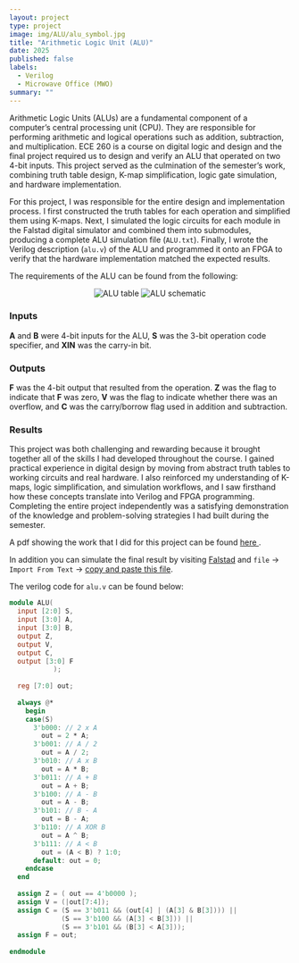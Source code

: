 ```yaml
---
layout: project
type: project
image: img/ALU/alu_symbol.jpg
title: "Arithmetic Logic Unit (ALU)"
date: 2025
published: false
labels:
  - Verilog
  - Microwave Office (MWO)
summary: ""
---
```


Arithmetic Logic Units (ALUs) are a fundamental component of a computer’s central processing unit (CPU). They are responsible for performing arithmetic and logical operations such as addition, subtraction, and multiplication. ECE 260 is a course on digital logic and design and the final project required us to design and verify an ALU that operated on two 4-bit inputs. This project served as the culmination of the semester’s work, combining truth table design, K-map simplification, logic gate simulation, and hardware implementation.

For this project, I was responsible for the entire design and implementation process. I first constructed the truth tables for each operation and simplified them using K-maps. Next, I simulated the logic circuits for each module in the Falstad digital simulator and combined them into submodules, producing a complete ALU simulation file (`ALU.txt`). Finally, I wrote the Verilog description (`alu.v`) of the ALU and programmed it onto an FPGA to verify that the hardware implementation matched the expected results.

The requirements of the ALU can be found from the following:
<div style="text-align:center;">
  <img src="{{ '/img/ALU/Table.png' | relative_url }}" alt="ALU table" class="d-block mx-auto">
  <img src="{{ '/img/ALU/Schematic.png' | relative_url }}" alt="ALU schematic" class="d-block mx-auto">
</div>

### Inputs
**A** and **B** were 4-bit inputs for the ALU, **S** was the 3-bit operation code specifier, and **XIN** was the carry-in bit.

### Outputs
**F** was the 4-bit output that resulted from the operation. **Z** was the flag to indicate that **F** was zero, **V** was the flag to indicate whether there was an overflow, and **C** was the carry/borrow flag used in addition and subtraction.

### Results
This project was both challenging and rewarding because it brought together all of the skills I had developed throughout the course. I gained practical experience in digital design by moving from abstract truth tables to working circuits and real hardware. I also reinforced my understanding of K-maps, logic simplification, and simulation workflows, and I saw firsthand how these concepts translate into Verilog and FPGA programming. Completing the entire project independently was a satisfying demonstration of the knowledge and problem-solving strategies I had built during the semester.

A pdf showing the work that I did for this project can be found <a href="{{ '/downloads/ALU/Final Project.pdf' | relative_url }}" download> here </a>.

In addition you can simulate the final result by visiting [Falstad](https://www.falstad.com/circuit/) and `file` -> `Import From Text` -> <a href="{{ '/downloads/ALU/ALU.txt' | relative_url }}" download>copy and paste this file</a>.



The verilog code for `alu.v` can be found below: 
```verilog
module ALU( 
  input [2:0] S, 
  input [3:0] A,
  input [3:0] B,
  output Z, 
  output V, 
  output C,
  output [3:0] F 
           );
  
  reg [7:0] out;
  
  always @* 
    begin
  	case(S)
      3'b000: // 2 x A
      	out = 2 * A;
      3'b001: // A / 2
        out = A / 2;
      3'b010: // A x B
      	out = A * B;
      3'b011: // A + B
      	out = A + B;
      3'b100: // A - B
      	out = A - B;
      3'b101: // B - A
        out = B - A;
      3'b110: // A XOR B
        out = A ^ B;
      3'b111: // A < B
        out = (A < B) ? 1:0;  
      default: out = 0;
    endcase
  end
  
  assign Z = ( out == 4'b0000 );
  assign V = (|out[7:4]);
  assign C = (S == 3'b011 && (out[4] | (A[3] & B[3]))) || 
             (S == 3'b100 && (A[3] < B[3])) || 
             (S == 3'b101 && (B[3] < A[3]));
  assign F = out;
    
endmodule
```